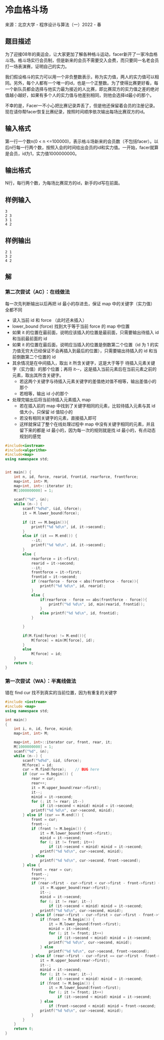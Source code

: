 # 冷血格斗场

来源：北京大学 - 程序设计与算法（一）2022 - 春

## 题目描述

为了迎接08年的奥运会，让大家更加了解各种格斗运动，facer新开了一家冷血格斗场。格斗场实行会员制，但是新来的会员不需要交入会费，而只要同一名老会员打一场表演赛，证明自己的实力。

我们假设格斗的实力可以用一个非负整数表示，称为实力值，两人的实力值可以相同。另外，每个人都有一个唯一的id，也是一个正整数。为了使得比赛更好看，每一个新队员都会选择与他实力最为接近的人比赛，即比赛双方的实力值之差的绝对值越小越好，如果有多个人的实力值与他差别相同，则他会选择id最小的那个。

不幸的是，Facer一不小心把比赛记录弄丢了，但是他还保留着会员的注册记录。现在请你帮facer恢复比赛纪录，按照时间顺序依次输出每场比赛双方的id。



## 输入格式

第一行一个数n(0 < n <=100000)，表示格斗场新来的会员数（不包括facer）。以后n行每一行两个数，按照入会的时间给出会员的id和实力值。一开始，facer就算是会员，id为1，实力值1000000000。



## 输出格式

N行，每行两个数，为每场比赛双方的id，新手的id写在前面。



## 样例输入

```
3
2 3
3 1
4 2

```



## 样例输出

```
2 1
3 2
4 2
```



## 解

### 第二次尝试（AC）：在线做法

每一次先判断输出以后再把 id 最小的存进去，保证 map 中的关键字（实力值）全都不同

- 读入当前 id 和 force （此时还未插入）
- lower_bound (force) 找到大于等于当前 force 的 map 中位置
- 如果 it 的位置在最前面，说明应该插入的位置是最前面，只需要输出待插入 id 和当前最前面的 id
- 如果 it 的位置在最后面，说明应当插入的位置是倒数第二个位置（id 为 1 的实力值无穷大已经保证不会再插入到最后的位置），只需要输出待插入的 id 和当前倒数第二个位置的 id
- 其余情况是在中间插入，取出 it 所含关键字，这是大于等于 待插入元素关键字（实力值）的那个位置；再将 it--，这是插入当前元素后在当前元素之前的元素，取出其所含关键字。
  - 若这两个关键字与待插入元素关键字的差值绝对值不相等，输出差值小的那个
  - 若相等，输出 id 小的那个
- 处理完输出后将当前待插入元素插入 map
  - 若在插入前的 map 中找到了关键字相同的元素，比较待插入元素与其 id 值大小，只保留 id 值较小的
  - 若没有相同关键字的元素，直接插入即可
  - 这样就保证了整个在线处理过程中 map 中没有关键字相同的元素，并且留下来的都是 id 最小的，因为每一次的规则就是找 id 最小的，有点动态规划的感觉

```cpp
#include<iostream>
#include<algorithm>
#include<map>
using namespace std;


int main() {
	int n, id, force, rearid, frontid, rearforce, frontforce;
    map<int, int> M;
	map<int, int>::iterator it;
    M[1000000000] = 1;
    
    scanf("%d", &n);
    while (n--) {
        scanf("%d%d", &id, &force);
		it = M.lower_bound(force);
        
		if (it == M.begin()){
			printf("%d %d\n", id, it->second);
		}
		else if (it == M.end()) {
			--it;
			printf("%d %d\n", id, it->second);
		}
		else {
			rearforce = it->first;
            rearid = it->second;
			--it;
			frontforce = it->first;
            frontid = it->second;
			if (rearforce - force < abs(frontforce - force)){
				printf("%d %d\n", id, rearid);
			}
			else {
                if(rearforce - force == abs(frontforce - force)){
                    printf("%d %d\n", id, min(rearid, frontid));
                }
				else printf("%d %d\n", id, frontid);
			}

		}
        
		if(M.find(force) != M.end()){
            M[force] = min(M[force], id);
		}
		else
            M[force] = id;
	}
    return 0;
}
```



### 第一次尝试（WA）：半离线做法

错在 find cur 找不到真实的当前位置，因为有重复的关键字

```cpp
#include <iostream>
#include <map>
using namespace std;

int main()
{
    int i, n, id, force, minid;
    map<int, int> M;

    map<int, int>::iterator cur, front, rear, it;
    M[1000000000] = 1;
    scanf("%d", &n);
    while (n--) {
        scanf("%d%d", &id, &force);
        M[force] = id;
        cur = M.find(force);	// BUG here
        if (cur == M.begin()) {
            rear = cur;
            rear++;
            it = M.upper_bound(rear->first);
            it--;
            minid = it->second;
            for (; it != rear; it--)
                if (it->second < minid) minid = it->second;
            printf("%d %d\n", cur->second, minid);
        } else if (cur == M.end()) {
            front = cur;
            front--;
            if (front != M.begin()) {
                it = M.lower_bound(front->first);
                minid = it->second;
                for (; it != front; it++)
                    if (it->second < minid) minid = it->second;
                printf("%d %d\n", cur->second, minid);
            } else
                printf("%d %d\n", cur->second, front->second);
        } else {
            front = rear = cur;
            front--;
            rear++;
            if (rear->first - cur->first < cur->first - front->first) {
                it = M.upper_bound(rear->first);
                it--;
                minid = it->second;
                for (; it != rear; it--)
                    if (it->second < minid) minid = it->second;
                printf("%d %d\n", cur->second, minid);
            } else if (rear->first - cur->first > cur->first - front->first) {
                if (front != M.begin()) {
                    it = M.lower_bound(front->first);
                    minid = it->second;
                    for (; it != front; it++)
                        if (it->second < minid) minid = it->second;
                    printf("%d %d\n", cur->second, minid);
                } else
                    printf("%d %d\n", cur->second, front->second);
            } else if (rear->first - cur->first == cur->first - front->first) {
                it = M.upper_bound(rear->first);
                it--;
                minid = it->second;
                for (; it != rear; it--)
                    if (it->second < minid) minid = it->second;
                if (front != M.begin()) {
                    it = M.lower_bound(front->first);
                    for (; it != front; it++)
                        if (it->second < minid) minid = it->second;
                } else 
                    if (front->second < minid) minid = front->second;
                printf("%d %d\n", cur->second, minid);
            }
        }
    }
    return 0;
}
```

